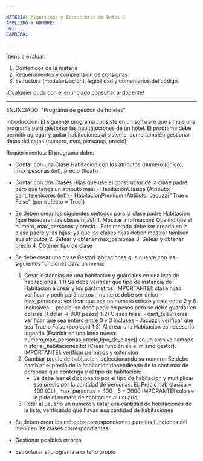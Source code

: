 ```yaml
---

MATERIA: Algoritmos y Estructuras de Datos 1
APELLIDO Y NOMBRE:
DNI:
CARRERA:

---
```


Ítems a evaluar:

1.  Contenidos de la materia
2.  Requerimientos y comprensión de consignas
3.  Estructura (modularización), legibilidad y comentarios del código.

¡Cualquier duda con el enunciado consultar al docente!

---

ENUNCIADO: "Programa de gestion de hoteles"

Introducción:
El siguiente programa consiste en un software que simule una programa para gestionar las habitatociones de un hotel.
El programa debe permitir agregar y quitar habitaciones al sistema, como también gestionar datos del estas (numero, max_personas, precio).

Requerimientos:
El programa debe:

-   Contar con una Clase Habitacion con los atributos (numero (único), max_pesonas (int), precio (float))
-   Contar con dos Clases Hijas que use el constructor de la clase padre pero que tenga un atributo más: - HabitacionClasica (Atributo: cant_televisores (int)) - HabitacionPremium (Atributo: Jacuzzi "True o False" (por defecto = True))
-   Se deben crear los siguientes métodos para la clase padre Habitacion (que heredaran las clases hijas): 1. Mostrar información: Que indique el numero, max_personas y precio - Este metodo debe ser creado en la clase padre y las hijas, ya que las clases hijas deben mostrar tambien sus atributos 2. Setear y obtener max_personas 3. Setear y obtener precio 4. Obtener tipo de clase

-   Se debe crear una clase GestorHabitaciones que cuente con las siguientes funciones para un menu:

    1.  Crear instancias de una habitacion y guárdalos en una lista de habitaciones.
        1.1) Se debe verificar que tipo de instancia de Habitacion a crear y los parámetros. IMPORTANTE!: clase hijas verificar y pedir parámetros - numero: debe ser único - max_personas: verificar que sea un numero entero y este entre 2 y 6 inclusives. - precio: se debe pedir en pesos pero se debe guardar en dolares (1 dolar -> 900 pesos)
        1.2) Clases hijas: - cant_televisores: verificar que sea entero entre 0 y 3 incluses - Jacuzzi: verificar que sea True o False (boolean)
        1.3) Al crear una Habitacion es necesario logearlo (Escribir en una línea nueva: numero,max_personas,precio,tipo_de_clase))
        en un archivo llamado historial_habitaciones.txt (Crear función en el mismo gestor). IMPORTANTE!: verificar permisos y extension
    2.  Cambiar precio de habitacion, seleccionando su numero: Se debe cambiar el precio de la habitacion dependiendo de la cant max de
        personas que contenga y el tipo de habitacion:
        -   Se debe leer el diccionario por el tipo de habitacion y multiplicar ese precio por la cantidad de personas.
            Ej. Precio hab clasica = 400 (CL)_ max_personas = 400 _ 5 = 2000 IMPORANTE! solo se le pide el numero de habitacion al usuario
    3.  Pedir al usuario un numero y listar esa cantidad de habitaciones de la lista, verificando que hayan esa cantidad de habitaciones

-   Se deben crear los métodos correspondientes para las funciones del menú en las clases correspondientes
-   Gestionar posibles errores
-   Estructurar el programa a criterio propio
